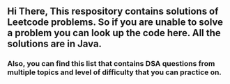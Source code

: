 <h2>Hi There, This respository contains solutions of Leetcode problems. So if you are unable to solve a problem you can look up the code here. All the solutions are in Java. </h2>

<h3>Also, you can find this list that contains DSA questions from multiple topics and level of difficulty that you can practice on.</h3>
